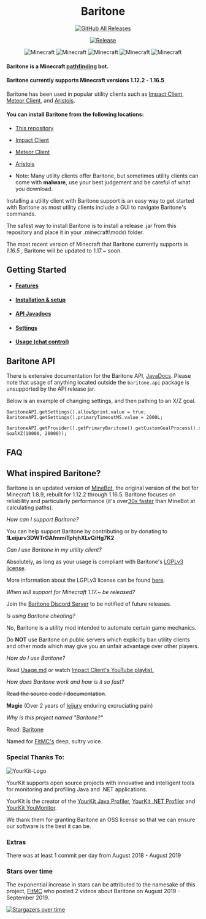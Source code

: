 <h1 align="center">Baritone</h1>
  
<p align="center">
  <a href="https://github.com/cabaletta/baritone/releases/"><img src="https://img.shields.io/github/downloads/cabaletta/baritone/total.svg" alt="GitHub All Releases"/></a>
</p>

<p align="center">
<a href="https://github.com/cabaletta/baritone/releases/"><img src="https://img.shields.io/github/release/cabaletta/baritone.svg" alt="Release"/></a>
</p>

<p align="center">
  <img src="https://img.shields.io/badge/MC-1.12.2-brightgreen.svg" alt="Minecraft"/>
  <img src="https://img.shields.io/badge/MC-1.13.2-brightgreen.svg" alt="Minecraft"/>
  <img src="https://img.shields.io/badge/MC-1.14.4-brightgreen.svg" alt="Minecraft"/>
  <img src="https://img.shields.io/badge/MC-1.15.2-brightgreen.svg" alt="Minecraft"/>
  <img src="https://img.shields.io/badge/MC-1.16.5-brightgreen.svg" alt="Minecraft"/>
</p>

#### Baritone is a Minecraft [pathfinding](https://en.wikipedia.org/wiki/Pathfinding) bot.

#### Baritone currently supports Minecraft versions 1.12.2 - 1.16.5

Baritone has been used in popular utility clients such as [Impact Client](https://impactclient.net/),
[Meteor Client](https://meteorclient.com/), and [Aristois](https://aristois.net/).

#### You can install Baritone from the following locations:

- [This repository](https://github.com/cabaletta/baritone/releases/)
- [Impact Client](https://impactclient.net/)
- [Meteor Client](https://meteorclient.com/)
- [Aristois](https://aristois.net/)
  
- Note: Many utility clients offer Baritone, but sometimes utility clients can come with **malware**,
use your best judgement and be careful of what you download.

Installing a utility client with Baritone support is an easy way to get started with Baritone
as most utility clients include a GUI to navigate Baritone's commands.

The safest way to install Baritone is to install a release .jar from this repository 
and place it in your .minecraft\mods\ folder.

The most recent version of Minecraft that Baritone currently supports is *1.16.5* ,
Baritone will be updated to 1.17.~ soon.

## Getting Started

- #### [Features](FEATURES.md)

- #### [Installation & setup](SETUP.md)

- #### [API Javadocs](https://baritone.leijurv.com/)

- #### [Settings](https://baritone.leijurv.com/baritone/api/Settings.html#field.detail)

- #### [Usage (chat control)](USAGE.md)

## Baritone API

There is extensive documentation for the Baritone API,
[JavaDocs](https://baritone.leijurv.com/).
Please note that usage of anything located outside the ``baritone.api`` package is unsupported by the API release jar.

Below is an example of changing settings, and then pathing to an X/Z goal.

```
BaritoneAPI.getSettings().allowSprint.value = true;
BaritoneAPI.getSettings().primaryTimeoutMS.value = 2000L;

BaritoneAPI.getProvider().getPrimaryBaritone().getCustomGoalProcess().setGoalAndPath(new GoalXZ(10000, 20000));
```

## FAQ

## What inspired Baritone?

Baritone is an updated version of [MineBot](https://github.com/leijurv/MineBot/),
the original version of the bot for Minecraft 1.8.9, rebuilt for 1.12.2
through 1.16.5. Baritone focuses on reliability and particularly performance 
(it's over[30x faster](https://github.com/cabaletta/baritone/pull/180#issuecomment-423822928) than
MineBot at calculating paths).

*How can I support Baritone?*

You can help support Baritone by contributing or by donating to **1Leijurv3DWTrGAfmmiTphjhXLvQiHg7K2**

*Can I use Baritone in my utility client?*

Absolutely, as long as your usage is compliant
with Baritone's [LGPLv3 license](https://github.com/cabaletta/baritone/blob/master/LICENSE).

More information about the LGPLv3 license can be found [here](https://www.gnu.org/licenses/lgpl-3.0.en.html).

*When will support for Minecraft 1.17.~ be released?*

Join the [Baritone Discord Server](https://discord.com/invite/s6fRBAUpmr) to be notified of future releases.

*Is using Baritone cheating?*

No, Baritone is a utility mod intended to automate certain game mechanics.

Do **NOT** use Baritone on public servers which explicitly ban utility clients and other mods which may give
you an unfair advantage over other players.

*How do I use Baritone?*

Read [Usage.md](USAGE.md) or 
watch [Impact Client's YouTube playlist.](https://www.youtube.com/playlist?list=PLnwnJ1qsS7CoQl9Si-RTluuzCo_4Oulpa)

*How does Baritone work and how is it so fast?*

~~Read the source code / documentation~~. 

**Magic** (Over 2 years of [leijurv](https://github.com/leijurv/) enduring excruciating pain)

*Why is this project named "Baritone?"*

Read: [Baritone](https://en.wikipedia.org/wiki/Baritone)

Named for [FitMC's](https://www.youtube.com/user/SonOfShoop) deep, sultry voice.

### Special Thanks To:

![YourKit-Logo](https://www.yourkit.com/images/yklogo.png)

YourKit supports open source projects with innovative and intelligent tools for monitoring and profiling Java and .NET applications.

YourKit is the creator of the [YourKit Java Profiler](https://www.yourkit.com/java/profiler/),
[YourKit .NET Profiler](https://www.yourkit.com/.net/profiler/)
and [YourKit YouMonitor](https://www.yourkit.com/youmonitor/).

We thank them for granting Baritone an OSS license so that we can ensure our software is the best it can be.

### Extras

There was at least 1 commit per day from August 2018 - August 2019

### Stars over time

The exponential increase in stars can be attributed to the namesake of this project,
[FitMC](https://www.youtube.com/user/SonOfShoop) who posted 2 videos about Baritone on August 2019 - September 2019.

[![Stargazers over time](https://starchart.cc/cabaletta/baritone.svg)](https://starchart.cc/cabaletta/baritone)
